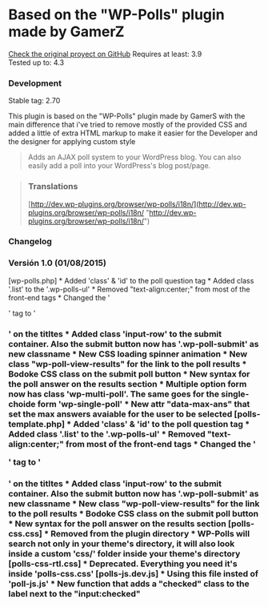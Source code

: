 # Based on the "WP-Polls" plugin made by GamerZ

[Check the original proyect on GitHub](https://github.com/lesterchan/wp-polls "https://github.com/lesterchan/wp-polls")
Requires at least: 3.9  
Tested up to: 4.3  
### Development
Stable tag: 2.70  

This plugin is based on the "WP-Polls" plugin made by GamerS with the main difference that i've tried to remove mostly of the provided CSS and added a little of extra HTML markup to make it easier for the Developer and the designer for applying custom style

> Adds an AJAX poll system to your WordPress blog. You can also easily add a poll into your WordPress's blog post/page.

> ### Translations
> [http://dev.wp-plugins.org/browser/wp-polls/i18n/](http://dev.wp-plugins.org/browser/wp-polls/i18n/ "http://dev.wp-plugins.org/browser/wp-polls/i18n/")

### Changelog

### Versión 1.0 (01/08/2015)
[wp-polls.php]
	* Added 'class' & 'id' to the poll question tag
	* Added class '.list' to the '.wp-polls-ul'
	* Removed "text-align:center;" from most of the front-end tags
	* Changed the '<p>' tag to '<h3>' on the titltes
	* Added class 'input-row' to the submit container. Also the submit button now has '.wp-poll-submit' as new classname
	* New CSS loading spinner animation
	* New class "wp-poll-view-results" for the link to the poll results
	* Bodoke CSS class on the submit poll button
	* New syntax for the poll answer on the results section
	* Multiple option form now has class 'wp-multi-poll'. The same goes for the single-choide form 'wp-single-poll'
	* New attr "data-max-ans" that set the max answers avaiable for the user to be selected
[polls-template.php]
	* Added 'class' & 'id' to the poll question tag
	* Added class '.list' to the '.wp-polls-ul'
	* Removed "text-align:center;" from most of the front-end tags
	* Changed the '<p>' tag to '<h3>' on the titltes
	* Added class 'input-row' to the submit container. Also the submit button now has '.wp-poll-submit' as new classname
	* New class "wp-poll-view-results" for the link to the poll results
	* Bodoke CSS class on the submit poll button
	* New syntax for the poll answer on the results section
[polls-css.css]
	* Removed from the plugin directory
	* WP-Polls will search not only in your theme's directory, it will also look inside a custom 'css/' folder inside your theme's directory
[polls-css-rtl.css]
	* Deprecated. Everything you need it's inside 'polls-css.css'
[polls-js.dev.js]
	* Using this file insted of 'poll-js.js'
	* New function that adds a "checked" class to the label next to the "input:checked"